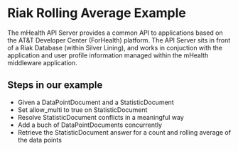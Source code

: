 # Riak Rolling Average Example

The mHealth API Server provides a common API to applications based on the AT&T Developer Center (ForHealth) platform.  The API Server sits in front of a Riak Database (within Silver Lining), and works in conjuction with the application and user profile information managed within the mHealth middleware application.

## Steps in our example

   * Given a DataPointDocument and a StatisticDocument
   * Set allow_multi to true on StatisticDocument
   * Resolve StatisticDocument conflicts in a meaningful way
   * Add a buch of DataPointDocuments concurrently
   * Retrieve the StatisticDocument answer for a count and rolling average of the data points
